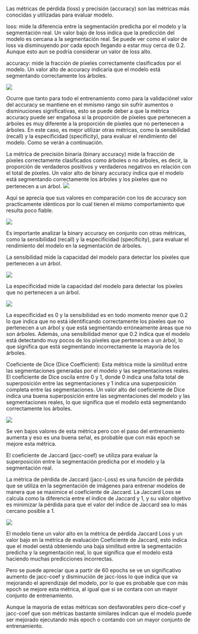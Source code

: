 Las métricas de pérdida (loss) y precisión (accuracy) son las métricas más conocidas y utilizadas para evaluar modelo.

loss: mide la diferencia entre la segmentación predicha por el modelo y la segmentación real. Un valor bajo de loss indica que la predicción del modelo es cercana a la segmentación real.
Se puede ver como el valor de loss va disminuyendo por cada epoch
llegando a estar muy cerca de 0.2. Aunque esto aun se podría considerar un valor de loss alto.

accuracy: mide la fracción de píxeles correctamente clasificados por el modelo. Un valor alto de accuracy indicaría que el modelo está segmentando correctamente los árboles.

![](./metrics/loss-accuracy.png)


Ocurre que tanto para todo el entrenamiento como para la validaciónel valor del accuracy se mantiene en el mmismo rango sin sufrir aumentos o disminuciones significativas, esto se puede deber a que la métrica accuracy puede ser engañosa si la proporción de píxeles que pertenecen a árboles es muy diferente a la proporción de píxeles que no pertenecen a árboles. En este caso, es mejor utilizar otras métricas, como la sensibilidad (recall) y la especificidad (specificity), para evaluar el rendimiento del modelo. Como se verán a continuación.


La métrica de precisión binaria (binary accuracy) mide la fracción de píxeles correctamente clasificados como árboles o no árboles, es decir, la proporción de verdaderos positivos y verdaderos negativos en relación con el total de píxeles. Un valor alto de binary accuracy indica que el modelo está segmentando correctamente los árboles y los píxeles que no pertenecen a un árbol.
![](./metrics/binary_accuracy.png)

Aquí se aprecia que sus valores en comparación con los de accuracy son practicamente idénticos por lo cual tienen el mismo comportamiento que resulta poco fiable.

![](./metrics/accuracy-binary.png)


Es importante analizar la binary accuracy en conjunto con otras métricas, como la sensibilidad (recall) y la especificidad (specificity), para evaluar el rendimiento del modelo en la segmentación de árboles. 

La sensibilidad mide la capacidad del modelo para detectar los píxeles que pertenecen a un árbol.

![](./metrics/sensitivity.png)


La especificidad mide la capacidad del modelo para detectar los píxeles que no pertenecen a un árbol.

![](./metrics/specificity.png)

La especificidad es 0 y la sensibilidad es en todo momento menor que 0.2 lo que indica que no está identificando correctamente los píxeles que no pertenecen a un árbol y que está segmentando erróneamente áreas que no son árboles. Además, una sensibilidad menor que 0.2 indica que el modelo está detectando muy pocos de los píxeles que pertenecen a un árbol, lo que significa que está segmentando incorrectamente la mayoría de los árboles.


Coeficiente de Dice (Dice Coefficient): Esta métrica mide la similitud entre las segmentaciones generadas por el modelo y las segmentaciones reales. El coeficiente de Dice oscila entre 0 y 1, donde 0 indica una falta total de superposición entre las segmentaciones y 1 indica una superposición completa entre las segmentaciones. Un valor alto del coeficiente de Dice indica una buena superposición entre las segmentaciones del modelo y las segmentaciones reales, lo que significa que el modelo está segmentando correctamente los árboles.

![](./metrics/dice_coef.png)

Se ven bajos valores de esta métrica pero con el paso del entrenamiento aumenta y eso es una buena señal, es probable que con más epoch se mejore esta métrica.



El coeficiente de Jaccard (jacc-coef) se utiliza para evaluar la superposición entre la segmentación predicha por el modelo y la segmentación real.

La métrica de pérdida de Jaccard (jacc-Loss) es una función de pérdida que se utiliza en la segmentación de imágenes para entrenar modelos de manera que se maximice el coeficiente de Jaccard. La Jaccard Loss se calcula como la diferencia entre el índice de Jaccard y 1, y su valor objetivo es minimizar la pérdida para que el valor del índice de Jaccard sea lo más cercano posible a 1.


![](./metrics/jack.png)

El modelo tiene un valor alto en la métrica de pérdida Jaccard Loss y un valor bajo en la métrica de evaluación Coeficiente de Jaccard, esto indica que el model oestá obteniendo una baja similitud entre la segmentación predicha y la segmentación real, lo que significa que el modelo está haciendo muchas predicciones incorrectas.

Pero se puede apreciar que a partir de 60 epochs se ve un significativo aumento de jacc-coef y disminución de jacc-loss lo que indica que va mejorando el aprendizaje del modelo, por lo que es probable que con más epoch se mejore esta métrica, al igual que si se contara con un mayor conjunto de entrenamiento.

Aunque la mayoría de estas métricas son desfavorables pero dice-coef y jacc-coef que son métricas bastante similares indican que el modelo puede ser mejorado ejecutando más epoch o contando con un mayor conjunto de entrenamiento.
